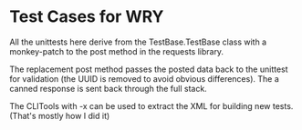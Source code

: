 # Test Cases for WRY

All the unittests here derive from the TestBase.TestBase class with a monkey-patch to the post method in the requests library.

The replacement post method passes the posted data back to the unittest for validation (the UUID is removed to avoid obvious differences). The a canned response is sent back through the full stack.

The CLITools with -x can be used to extract the XML for building new tests. (That's mostly how I did it)
